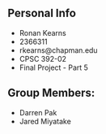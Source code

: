 ## Personal Info
<ul>
<li> Ronan Kearns </li>
<li> 2366311 </li>
<li> rkearns@chapman.edu </li>
<li> CPSC 392-02 </li>
<li> Final Project - Part 5 </li>
</ul>

## Group Members:
- Darren Pak
- Jared Miyatake

